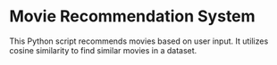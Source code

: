 # Movie Recommendation System

This Python script recommends movies based on user input. It utilizes cosine similarity to find similar movies in a dataset.
